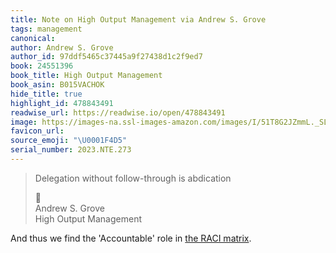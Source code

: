 ```yaml
---
title: Note on High Output Management via Andrew S. Grove
tags: management
canonical:
author: Andrew S. Grove
author_id: 97ddf5465c37445a9f27438d1c2f9ed7
book: 24551396
book_title: High Output Management
book_asin: B015VACHOK
hide_title: true
highlight_id: 478843491
readwise_url: https://readwise.io/open/478843491
image: https://images-na.ssl-images-amazon.com/images/I/51T8G2JZmmL._SL200_.jpg
favicon_url:
source_emoji: "\U0001F4D5"
serial_number: 2023.NTE.273
---
```

> Delegation without follow-through is abdication
> <div class="quoteback-footer"><div class="quoteback-avatar"><span class="mini-emoji"> 📕</span></div><div class="quoteback-metadata"><div class="metadata-inner"><span style="display:none">FROM:</span><div aria-label="Andrew S. Grove" class="quoteback-author"> Andrew S. Grove</div><div aria-label="High Output Management" class="quoteback-title"> High Output Management</div></div></div></div>

And thus we find the 'Accountable' role in [the RACI matrix](https://notes.joshbeckman.org/notes/530668521).